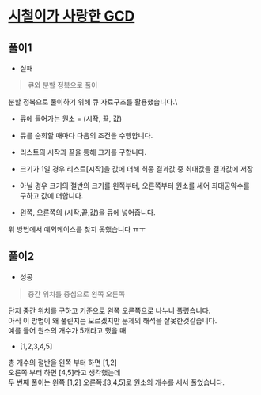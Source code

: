 # [시철이가 사랑한 GCD](https://www.acmicpc.net/problem/21870)

## 풀이1
- 실패

> 큐와 분할 정복으로 풀이

분할 정복으로 풀이하기 위해 큐 자료구조를 활용했습니다.\
- 큐에 들어가는 원소 = (시작, 끝, 값)

- 큐를 순회할 때마다 다음의 조건을 수행합니다.
- 리스트의 시작과 끝을 통해 크기를 구합니다.
- 크기가 1일 경우 리스트[시작]을 값에 더해 최종 결과값 중 최대값을 결과값에 저장
- 아닐 경우 크기의 절반의 크기를 왼쪽부터, 오른쪽부터 원소를 세어 최대공약수를 구하고 값에 더합니다.
- 왼쪽, 오른쪽의 (시작,끝,값)을 큐에 넣어줍니다.

위 방법에서 예외케이스를 찾지 못했습니다 ㅠㅜ

## 풀이2
- 성공

> 중간 위치를 중심으로 왼쪽 오른쪽

단지 중간 위치를 구하고 기준으로 왼쪽 오른쪽으로 나누니 풀렸습니다.\
아직 이 방법이 왜 풀린지는 모르겠지만 문제의 해석을 잘못한것같습니다.\
예를 들어 원소의 개수가 5개라고 했을 때
- [1,2,3,4,5]

총 개수의 절반을 왼쪽 부터 하면 [1,2]\
오른쪽 부터 하면 [4,5]라고 생각했는데\
두 번째 풀이는 왼쪽:[1,2] 오른쪽:[3,4,5]로 원소의 개수를 세서 풀었습니다.